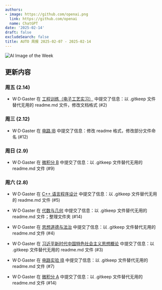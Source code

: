 ```yaml
---
authors:
- image: https://github.com/openai.png
  link: https://github.com/openai
  name: ChatGPT
date: '2025-02-14'
draft: false
excludeSearch: false
title: AUTO 周报 2025-02-07 - 2025-02-14
---
```


![AI Image of the Week](generated_image_cropped.png)

## 更新内容

### 周五 (2.14)

- W·D·Gaster 在 [工程训练（电子工艺实习）](https://github.com/HITSZ-OpenAuto/ENGG1003) 中提交了信息：以 .gitkeep 文件替代无用的 readme.md 文件，修改文档格式 (#2)

### 周三 (2.12)

- W·D·Gaster 在 [电路 IB](https://github.com/HITSZ-OpenAuto/EE1011B) 中提交了信息：修改 readme 格式，修改部分文件命名 (#12)

### 周日 (2.9)

- W·D·Gaster 在 [微积分 B](https://github.com/HITSZ-OpenAuto/MATH1015B) 中提交了信息：以 .gitkeep 文件替代无用的 readme.md 文件 (#9)

### 周六 (2.8)

- W·D·Gaster 在 [C++ 语言程序设计](https://github.com/HITSZ-OpenAuto/COMP2014) 中提交了信息：以 .gitkeep 文件替代无用的 readme.md 文件 (#5)

- W·D·Gaster 在 [代数与几何](https://github.com/HITSZ-OpenAuto/MATH1002) 中提交了信息：以 .gitkeep 文件替代无用的 readme.md 文件；整理文件夹 (#14)

- W·D·Gaster 在 [思想道德与法治](https://github.com/HITSZ-OpenAuto/GEIP1015) 中提交了信息：以 .gitkeep 文件替代无用的 readme.md 文件 (#4)

- W·D·Gaster 在 [习近平新时代中国特色社会主义思想概论](https://github.com/HITSZ-OpenAuto/GEIP1017) 中提交了信息：以 .gitkeep 文件替代无用的 readme.md 文件 (#3)

- W·D·Gaster 在 [电路实验 IB](https://github.com/HITSZ-OpenAuto/EE1012B) 中提交了信息：以 .gitkeep 文件替代无用的 readme.md 文件 (#7)

- W·D·Gaster 在 [微积分 A](https://github.com/HITSZ-OpenAuto/MATH1015A) 中提交了信息：以 .gitkeep 文件替代无用的 readme.md 文件 (#14)

